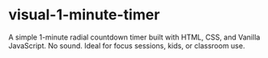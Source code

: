 # visual-1-minute-timer
A simple 1-minute radial countdown timer built with HTML, CSS, and Vanilla JavaScript. No sound. Ideal for focus sessions, kids, or classroom use.
